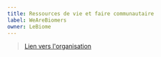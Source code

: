 ```yaml
---
title: Ressources de vie et faire communautaire
label: WeAreBiomers
owner: LeBiome
---
```


> [Lien vers l'organisation](https://github.com/LeBiome/community)
